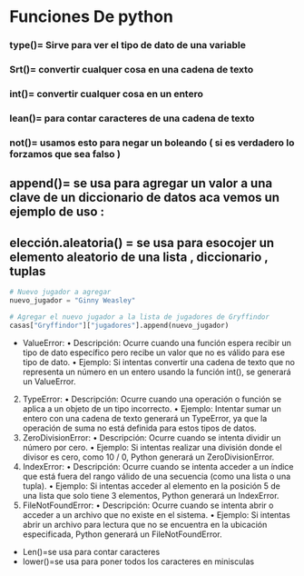 # Funciones De python 

### type()= Sirve para ver el tipo de dato de una variable
### Srt()= convertir cualquer cosa en una cadena de texto
### int()= convertir cualquer cosa en un entero
### lean()= para contar caracteres de una cadena de texto
### not()= usamos esto para negar un boleando ( si es verdadero lo forzamos que sea falso )
## append()= se usa para agregar un valor a una clave de un diccionario de datos aca vemos un ejemplo de uso :
## elección.aleatoria() = se usa para esocojer un elemento aleatorio de una lista , diccionario , tuplas
```py
# Nuevo jugador a agregar
nuevo_jugador = "Ginny Weasley"

# Agregar el nuevo jugador a la lista de jugadores de Gryffindor
casas["Gryffindor"]["jugadores"].append(nuevo_jugador)
````
- ValueError:
•	Descripción: Ocurre cuando una función espera recibir un tipo de dato específico pero recibe un valor que no es válido para ese tipo de dato.
•	Ejemplo: Si intentas convertir una cadena de texto que no representa un número en un entero usando la función int(), se generará un ValueError.
2.	TypeError:
•	Descripción: Ocurre cuando una operación o función se aplica a un objeto de un tipo incorrecto.
•	Ejemplo: Intentar sumar un entero con una cadena de texto generará un TypeError, ya que la operación de suma no está definida para estos tipos de datos.
3.	ZeroDivisionError:
•	Descripción: Ocurre cuando se intenta dividir un número por cero.
•	Ejemplo: Si intentas realizar una división donde el divisor es cero, como 10 / 0, Python generará un ZeroDivisionError.
4.	IndexError:
•	Descripción: Ocurre cuando se intenta acceder a un índice que está fuera del rango válido de una secuencia (como una lista o una tupla).
•	Ejemplo: Si intentas acceder al elemento en la posición 5 de una lista que solo tiene 3 elementos, Python generará un IndexError.
5.	FileNotFoundError:
•	Descripción: Ocurre cuando se intenta abrir o acceder a un archivo que no existe en el sistema.
•	Ejemplo: Si intentas abrir un archivo para lectura que no se encuentra en la ubicación especificada, Python generará un FileNotFoundError.



- Len()=se usa para contar caracteres
- lower()=se usa para poner todos los caracteres en minisculas
